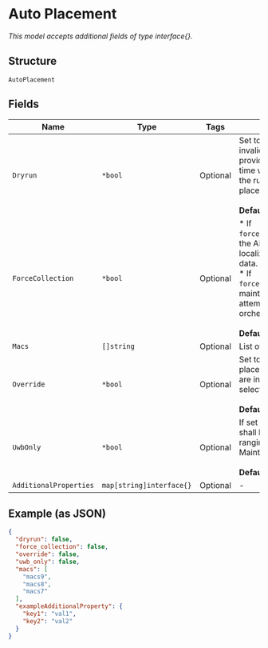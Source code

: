 
# Auto Placement

*This model accepts additional fields of type interface{}.*

## Structure

`AutoPlacement`

## Fields

| Name | Type | Tags | Description |
|  --- | --- | --- | --- |
| `Dryrun` | `*bool` | Optional | Set to `true` to perform an invalid AP check and provide an estimated run time without enqueuing the run into the auto placement service.<br><br>**Default**: `false` |
| `ForceCollection` | `*bool` | Optional | * If `force_collection`==`false`: the API attempts to start localization with existing data.<br>* If `force_collection`==`true`: maintenance the API attempts to start orchestration.<br><br>**Default**: `false` |
| `Macs` | `[]string` | Optional | List of device macs |
| `Override` | `*bool` | Optional | Set to `true` to run auto placement even if there are invalid APs in the selected APs.<br><br>**Default**: `false` |
| `UwbOnly` | `*bool` | Optional | If set to `true`, the service shall be using UWB ranging without invoking Maintenance Mode.<br><br>**Default**: `false` |
| `AdditionalProperties` | `map[string]interface{}` | Optional | - |

## Example (as JSON)

```json
{
  "dryrun": false,
  "force_collection": false,
  "override": false,
  "uwb_only": false,
  "macs": [
    "macs9",
    "macs8",
    "macs7"
  ],
  "exampleAdditionalProperty": {
    "key1": "val1",
    "key2": "val2"
  }
}
```


